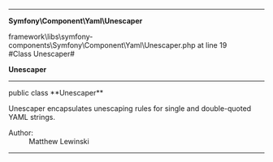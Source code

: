 
- - -

**Symfony\Component\Yaml\Unescaper**
<div class="location">framework\libs\symfony-components\Symfony\Component\Yaml\Unescaper.php at line 19</div>
#Class Unescaper#

**Unescaper**


- - -

<p class="signature">public  class **Unescaper**</p>

<div class="comment" id="overview_description"><p>Unescaper encapsulates unescaping rules for single and double-quoted
YAML strings.</p></div>

<dl>
<dt>Author:</dt>
<dd>Matthew Lewinski <matthew@lewinski.org></dd>
</dl>

- - -

